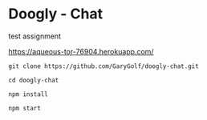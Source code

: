 # Doogly - Chat
test assignment

https://aqueous-tor-76904.herokuapp.com/

```
git clone https://github.com/GaryGolf/doogly-chat.git

cd doogly-chat

npm install

npm start
```